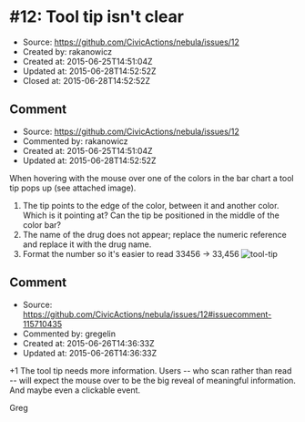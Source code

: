 # #12: Tool tip isn&apos;t clear

* Source: https://github.com/CivicActions/nebula/issues/12
* Created by: rakanowicz
* Created at: 2015-06-25T14:51:04Z
* Updated at: 2015-06-28T14:52:52Z
* Closed at: 2015-06-28T14:52:52Z


## Comment

* Source: https://github.com/CivicActions/nebula/issues/12
* Commented by: rakanowicz
* Created at: 2015-06-25T14:51:04Z
* Updated at: 2015-06-28T14:52:52Z

When hovering with the mouse over one of the colors in the bar chart a tool tip pops up (see attached image). 
1. The tip points to the edge of the color, between it and another color. Which is it pointing at? Can the tip be positioned in the middle of the color bar?
2. The name of the drug does not appear; replace the numeric reference and replace it with the drug name.
3. Format the number so it&apos;s easier to read 33456 -&gt; 33,456
![tool-tip](https://cloud.githubusercontent.com/assets/12954654/8357270/0af487ea-1b28-11e5-89a2-e6011a192169.png)



## Comment

* Source: https://github.com/CivicActions/nebula/issues/12#issuecomment-115710435
* Commented by: gregelin
* Created at: 2015-06-26T14:36:33Z
* Updated at: 2015-06-26T14:36:33Z

+1 The tool tip needs more information. Users -- who scan rather than read -- will expect the mouse over to be the big reveal of meaningful information. And maybe even a clickable event.

Greg


